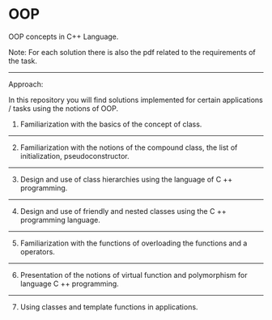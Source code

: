 # OOP
OOP concepts in C++ Language.

Note:  For each solution there is also the pdf related to the requirements of the task.

-----------------------------------------------------------------------------------------------------------------------

Approach:

In this repository you will find solutions implemented for certain applications / tasks using the notions of OOP.
   1. Familiarization with the basics of the concept of class.
   -----------------------------------------------------------------------------------------------------------------------
   2. Familiarization with the notions of the compound class, the list of initialization, pseudoconstructor.
   -----------------------------------------------------------------------------------------------------------------------
   3. Design and use of class hierarchies using the language of C ++ programming. 
   -----------------------------------------------------------------------------------------------------------------------
   4. Design and use of friendly and nested classes using the C ++ programming language.
   -----------------------------------------------------------------------------------------------------------------------
   5. Familiarization with the functions of overloading the functions and a operators.
   -----------------------------------------------------------------------------------------------------------------------
   6. Presentation of the notions of virtual function and polymorphism for language C ++ programming.
   -----------------------------------------------------------------------------------------------------------------------
   7. Using classes and template functions in applications.
